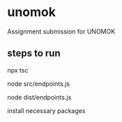 # unomok
Assignment submission for UNOMOK


## steps to run

npx tsc

node src/endpoints.js

node dist/endpoints.js


install necessary packages
